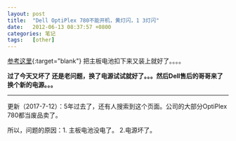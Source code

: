 ```yaml
---
layout: post
title:  "Dell OptiPlex 780不能开机，黄灯闪，1 3灯闪"
date:   2012-06-13 08:37:57 +0800
categories: 笔记
tags:   [other]
---
```

[参考这里](http://supportapj.dell.com/support/edocs/systems/op780/cs/sm/sm_dt/diags.htm){:target="blank"}
把主板电池扣下来又装上就好了。。。。

**过了今天又坏了 还是老问题，换了电源试试就好了。。。然后Dell售后的哥哥来了换个新的电源。。。**

---

更新（2017-7-12）：5年过去了，还有人搜索到这个页面。公司的大部分OptiPlex 780都当废品卖了。

所以，问题的原因：1. 主板电池没电了。 2.电源坏了。